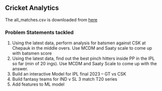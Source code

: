 ## Cricket Analytics

The all_matches.csv is downloaded from [here](https://cricsheet.org/downloads/)

### Problem Statements tackled
1. Using the latest data, perform analysis for batsmen against CSK at Chepauk in the middle overs. Use MCDM and Saaty scale to come up with batsmen score
2. Using the latest data, find out the best pinch hitters inside PP in the IPL so far (min of 20 ings). Use MCDM and Saaty Scale to come up with the answer.
3. Build an interactive Model for IPL final 2023 – GT vs CSK
4. Build fantasy teams for IND v SL 3 match T20 series
5. Add features to ML model
